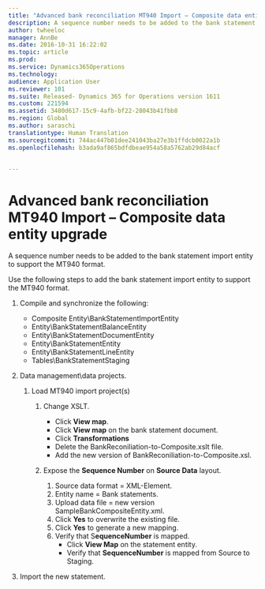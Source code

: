 ```yaml
---
title: "Advanced bank reconciliation MT940 Import – Composite data entity upgrade | Microsoft Docs"
description: A sequence number needs to be added to the bank statement import entity to support the MT940 format.
author: twheeloc
manager: AnnBe
ms.date: 2016-10-31 16:22:02
ms.topic: article
ms.prod: 
ms.service: Dynamics365Operations
ms.technology: 
audience: Application User
ms.reviewer: 101
ms.suite: Released- Dynamics 365 for Operations version 1611
ms.custom: 221594
ms.assetid: 3480d617-15c9-4afb-bf22-28043b41fbb8
ms.region: Global
ms.author: saraschi
translationtype: Human Translation
ms.sourcegitcommit: 744ac447b01dee241043ba27e3b1ffdcb0022a1b
ms.openlocfilehash: b3ada9af865bdfdbeae954a58a5762ab29d84acf


---
```


# <a name="advanced-bank-reconciliation-mt940-import--composite-data-entity-upgrade"></a>Advanced bank reconciliation MT940 Import – Composite data entity upgrade

A sequence number needs to be added to the bank statement import entity to support the MT940 format.


Use the following steps to add the bank statement import entity to support the MT940 format.

1.  Compile and synchronize the following:
    -   Composite Entity\\BankStatementImportEntity
    -   Entity\\BankStatementBalanceEntity
    -   Entity\\BankStatementDocumentEntity
    -   Entity\\BankStatementEntity
    -   Entity\\BankStatementLineEntity
    -   Tables\\BankStatementStaging

2.  Data management\\data projects.
    1.  Load MT940 import project(s)
        1.  Change XSLT.
            -   Click **View map**.
            -   Click **View map** on the bank statement document.
            -   Click **Transformations**
            -   Delete the BankReconiliation-to-Composite.xslt file.
            -   Add the new version of BankReconiliation-to-Composite.xsl.

        2.  Expose the **Sequence Number** on **Source Data** layout.
            1.  Source data format = XML-Element.
            2.  Entity name = Bank statements.
            3.  Upload data file = new version SampleBankCompositeEntity.xml.
            4.  Click **Yes** to overwrite the existing file.
            5.  Click **Yes** to generate a new mapping.
            6.  Verify that S**equenceNumber** is mapped.
                -   Click **View Map** on the statement entity.
                -   Verify that **SequenceNumber** is mapped from Source to Staging.

3.  Import the new statement.





<!--HONumber=Feb17_HO3-->


